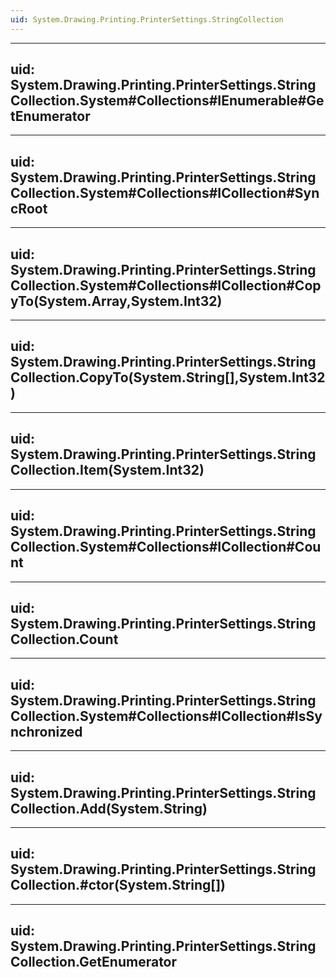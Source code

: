 ```yaml
---
uid: System.Drawing.Printing.PrinterSettings.StringCollection
---
```


---
uid: System.Drawing.Printing.PrinterSettings.StringCollection.System#Collections#IEnumerable#GetEnumerator
---

---
uid: System.Drawing.Printing.PrinterSettings.StringCollection.System#Collections#ICollection#SyncRoot
---

---
uid: System.Drawing.Printing.PrinterSettings.StringCollection.System#Collections#ICollection#CopyTo(System.Array,System.Int32)
---

---
uid: System.Drawing.Printing.PrinterSettings.StringCollection.CopyTo(System.String[],System.Int32)
---

---
uid: System.Drawing.Printing.PrinterSettings.StringCollection.Item(System.Int32)
---

---
uid: System.Drawing.Printing.PrinterSettings.StringCollection.System#Collections#ICollection#Count
---

---
uid: System.Drawing.Printing.PrinterSettings.StringCollection.Count
---

---
uid: System.Drawing.Printing.PrinterSettings.StringCollection.System#Collections#ICollection#IsSynchronized
---

---
uid: System.Drawing.Printing.PrinterSettings.StringCollection.Add(System.String)
---

---
uid: System.Drawing.Printing.PrinterSettings.StringCollection.#ctor(System.String[])
---

---
uid: System.Drawing.Printing.PrinterSettings.StringCollection.GetEnumerator
---
